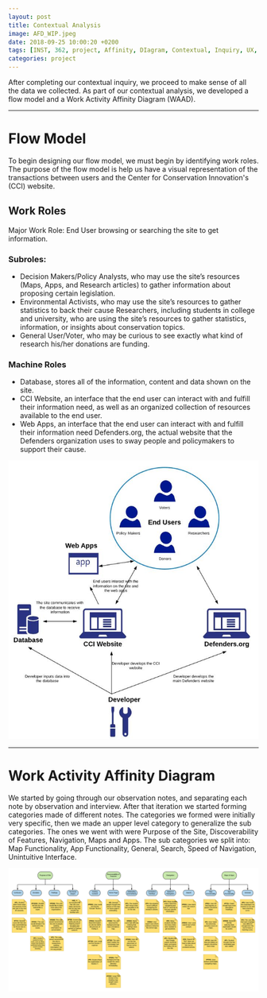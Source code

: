 ```yaml
---
layout: post
title: Contextual Analysis
image: AFD_WIP.jpeg
date: 2018-09-25 10:00:20 +0200
tags: [INST, 362, project, Affinity, DIagram, Contextual, Inquiry, UX, user, centered, design, defenders, wildlife]
categories: project
---
```


After completing our contextual inquiry, we proceed to make sense of all the data we collected. As part of our contextual analysis, we developed a flow model and a Work Activity Affinity Diagram (WAAD).

------------------------------------------------

# Flow Model
To begin designing our flow model, we must begin by identifying work roles. The purpose of the flow model is help us have a visual representation of the transactions between users and the Center for Conservation Innovation's (CCI) website. 


## Work Roles
Major Work Role: End User browsing or searching the site to get information.

### Subroles:
- Decision Makers/Policy Analysts, who may use the site’s resources (Maps, Apps, and Research articles) to gather information about proposing certain legislation.
- Environmental Activists, who may use the site’s resources to gather statistics to back their cause
Researchers, including students in college and university, who are using the site’s resources to gather statistics, information, or insights about conservation topics.
- General User/Voter, who may be curious to see exactly what kind of research his/her donations are funding.


### Machine Roles
- Database, stores all of the information, content and data shown on the site.
- CCI Website, an interface that the end user can interact with and fulfill their information need, as well as an organized collection of resources available to the end user.
- Web Apps, an interface that the end user can interact with and fulfill their information need
Defenders.org, the actual website that the Defenders organization uses to sway people and policymakers to support their cause.

                                                   
![Flow Model](/images/FM.JPG "Flow Model for Center for Conservation Innovation Website")

------------------------------------------------

# Work Activity Affinity Diagram 
We started by going through our observation notes, and separating each note by observation and
interview. After that iteration we started forming categories made of different notes. The categories we
formed were initially very specific, then we made an upper level category to generalize the sub categories.
The ones we went with were Purpose of the Site, Discoverability of Features, Navigation, Maps and
Apps. The sub categories we split into: Map Functionality, App Functionality, General, Search, Speed of
Navigation, Unintuitive Interface.

![Affinity Diagram](/images/INST362_Affinity_Diagram.png "Our groups affinity diagram")
